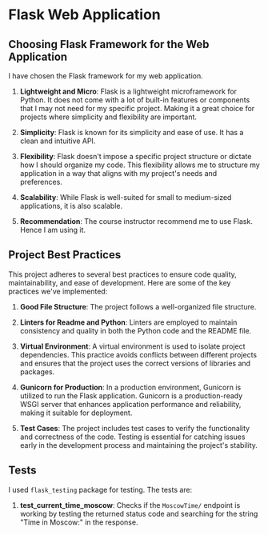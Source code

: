 # Flask Web Application

## Choosing Flask Framework for the Web Application

I have chosen the Flask framework for my web application.

1. **Lightweight and Micro**: Flask is a lightweight microframework for Python. It does not come with a lot of built-in features or components that I may not need for my specific project. Making it a great choice for projects where simplicity and flexibility are important.

2. **Simplicity**: Flask is known for its simplicity and ease of use. It has a clean and intuitive API.

3. **Flexibility**: Flask doesn't impose a specific project structure or dictate how I should organize my code. This flexibility allows me to structure my application in a way that aligns with my project's needs and preferences.

4. **Scalability**: While Flask is well-suited for small to medium-sized applications, it is also scalable.

5. **Recommendation**: The course instructor recommend me to use Flask. Hence I am using it.

## Project Best Practices

This project adheres to several best practices to ensure code quality, maintainability, and ease of development. Here are some of the key practices we've implemented:

1. **Good File Structure**: The project follows a well-organized file structure.

2. **Linters for Readme and Python**: Linters are employed to maintain consistency and quality in both the Python code and the README file.

3. **Virtual Environment**: A virtual environment is used to isolate project dependencies. This practice avoids conflicts between different projects and ensures that the project uses the correct versions of libraries and packages.

4. **Gunicorn for Production**: In a production environment, Gunicorn is utilized to run the Flask application. Gunicorn is a production-ready WSGI server that enhances application performance and reliability, making it suitable for deployment.

5. **Test Cases**: The project includes test cases to verify the functionality and correctness of the code. Testing is essential for catching issues early in the development process and maintaining the project's stability. 

## Tests

I used `flask_testing` package for testing. The tests are:

1. **test_current_time_moscow**: Checks if the `MoscowTime/` endpoint is working by testing the returned status code and searching for the string "Time in Moscow:" in the response.
